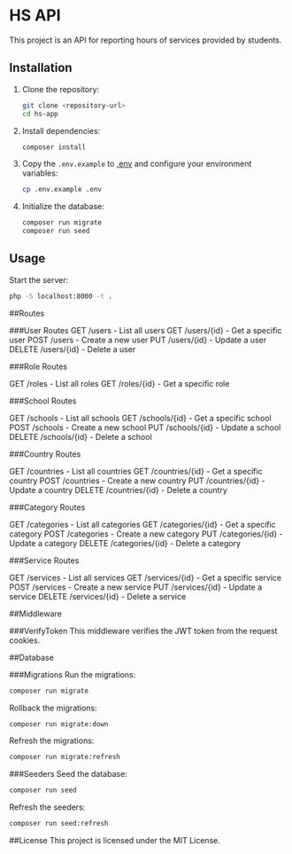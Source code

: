 # HS API

This project is an API for reporting hours of services provided by students.

## Installation

1. Clone the repository:
    ```sh
    git clone <repository-url>
    cd hs-app
    ```

2. Install dependencies:
    ```sh
    composer install
    ```

3. Copy the `.env.example` to [.env](http://_vscodecontentref_/43) and configure your environment variables:
    ```sh
    cp .env.example .env
    ```

4. Initialize the database:
    ```sh
    composer run migrate
    composer run seed
    ```

## Usage

Start the server:
```sh
php -S localhost:8000 -t .
```

##Routes

###User Routes
GET /users - List all users
GET /users/{id} - Get a specific user
POST /users - Create a new user
PUT /users/{id} - Update a user
DELETE /users/{id} - Delete a user

###Role Routes

GET /roles - List all roles
GET /roles/{id} - Get a specific role

###School Routes

GET /schools - List all schools
GET /schools/{id} - Get a specific school
POST /schools - Create a new school
PUT /schools/{id} - Update a school
DELETE /schools/{id} - Delete a school

###Country Routes

GET /countries - List all countries
GET /countries/{id} - Get a specific country
POST /countries - Create a new country
PUT /countries/{id} - Update a country
DELETE /countries/{id} - Delete a country

###Category Routes

GET /categories - List all categories
GET /categories/{id} - Get a specific category
POST /categories - Create a new category
PUT /categories/{id} - Update a category
DELETE /categories/{id} - Delete a category

###Service Routes

GET /services - List all services
GET /services/{id} - Get a specific service
POST /services - Create a new service
PUT /services/{id} - Update a service
DELETE /services/{id} - Delete a service

##Middleware

###VerifyToken
This middleware verifies the JWT token from the request cookies.

##Database

###Migrations
Run the migrations:

```sh
composer run migrate
```

Rollback the migrations:

```sh
composer run migrate:down
```
Refresh the migrations:

```sh
composer run migrate:refresh
```
###Seeders
Seed the database:

```sh
composer run seed
```
Refresh the seeders:

```sh
composer run seed:refresh
```

##License
This project is licensed under the MIT License.
